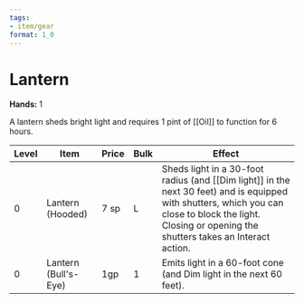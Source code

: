 ```yaml
---
tags:
- item/gear
format: 1_0
---
```

# Lantern

**Hands:** 1

A lantern sheds bright light and requires 1 pint of [[Oil]] to function for 6 hours.

| **Level** | **Item**             | **Price** | Bulk | Effect                                                                                                                                                                                                   |
| --------- | -------------------- | --------- | ---- | -------------------------------------------------------------------------------------------------------------------------------------------------------------------------------------------------------- |
| 0         | Lantern (Hooded)     | 7 sp      | L    | Sheds light in a 30-foot radius (and [[Dim light]] in the next 30 feet) and is equipped with shutters, which you can close to block the light. Closing or opening the shutters takes an Interact action. |
| 0         | Lantern (Bull's-Eye) | 1gp       | 1    | Emits light in a 60-foot cone (and Dim light in the next 60 feet).                                                                                                                                       |

